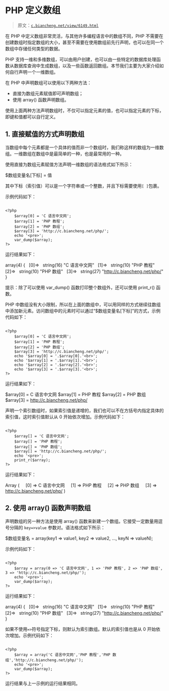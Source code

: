 # PHP 定义数组

> 原文：[`c.biancheng.net/view/6149.html`](http://c.biancheng.net/view/6149.html)

在 PHP 中定义数组非常灵活，与其他许多编程语言中的数组不同，PHP 不需要在创建数组时指定数组的大小，甚至不需要在使用数组前先行声明，也可以在同一个数组中存储任何类型的数据。

PHP 支持一维和多维数组，可以由用户创建，也可以由一些特定的数据库处理函数从数据库查询中生成数组，以及一些函数返回数组。本节我们主要为大家介绍如何自行声明一个一维数组。

在 PHP 中声明数组可以使用以下两种方法：

*   直接为数组元素赋值即可声明数组；
*   使用 array() 函数声明数组。

使用上面两种方法声明数组时，不仅可以指定元素的值，也可以指定元素的下标，即键和值都可以自行定义。

## 1\. 直接赋值的方式声明数组

当数组中每个元素都是一个具体的值而非一个数组时，我们称这样的数组为一维数组。一维数组在数组中是最简单的一种，也是最常用的一种。

使用直接为数组元素赋值方法声明一维数组的语法格式如下所示：

$数组变量名[下标] = 值

其中下标（索引值）可以是一个字符串或一个整数，并且下标需要使用`[ ]`包裹。

示例代码如下：

```

<?php
    $array[0] = 'C 语言中文网';
    $array[1] = 'PHP 教程';
    $array[2] = 'PHP 数组';
    $array[3] = 'http://c.biancheng.net/php/';
    echo '<pre>';
    var_dump($array);
?>
```

运行结果如下：

array(4) {
  [0]=>
  string(16) "C 语言中文网"
  [1]=>
  string(10) "PHP 教程"
  [2]=>
  string(10) "PHP 数组"
  [3]=>
  string(27) "http://c.biancheng.net/php/"
}

提示：除了可以使用 var_dump() 函数打印整个数组外，还可以使用 print_r() 函数。

PHP 中数组没有大小限制，所以在上面的数组中，可以用同样的方式继续往数组中添加新元素。访问数组中的元素时可以通过“$数组变量名[下标]”的方式，示例代码如下：

```

<?php
    $array[0] = 'C 语言中文网';
    $array[1] = 'PHP 教程';
    $array[2] = 'PHP 数组';
    $array[3] = 'http://c.biancheng.net/php/';
    echo '$array[0] = '.$array[0].'<br>';
    echo '$array[1] = '.$array[1].'<br>';
    echo '$array[2] = '.$array[2].'<br>';
    echo '$array[3] = '.$array[3].'<br>';
?>
```

运行结果如下：

$array[0] = C 语言中文网
$array[1] = PHP 教程
$array[2] = PHP 数组
$array[3] = http://c.biancheng.net/php/

声明一个索引数组时，如果索引值是递增的，我们也可以不在方括号内指定具体的索引值，这时索引值默认从 0 开始依次增加。示例代码如下：

```

<?php
    $array[] = 'C 语言中文网';
    $array[] = 'PHP 教程';
    $array[] = 'PHP 数组';
    $array[] = 'http://c.biancheng.net/php/';
    echo '<pre>';
    print_r($array);
?>
```

运行结果如下：

Array
(
    [0] => C 语言中文网
    [1] => PHP 教程
    [2] => PHP 数组
    [3] => http://c.biancheng.net/php/
)

## 2\. 使用 array() 函数声明数组

声明数组的另一种方法是使用 array() 函数来新建一个数组。它接受一定数量用逗号分隔的 `key=>value` 参数对。语法格式如下所示：

$数组变量名 = array(key1 => value1, key2 => value2, ..., keyN => valueN);

示例代码如下：

```

<?php
    $array = array(0 => 'C 语言中文网', 1 => 'PHP 教程', 2 => 'PHP 数组', 3 => 'http://c.biancheng.net/php/');
    echo '<pre>';
    var_dump($array);
?>
```

运行结果如下：

array(4) {
  [0]=>
  string(16) "C 语言中文网"
  [1]=>
  string(10) "PHP 教程"
  [2]=>
  string(10) "PHP 数组"
  [3]=>
  string(27) "http://c.biancheng.net/php/"
}

如果不使用`=>`符号指定下标，则默认为索引数组。默认的索引值也是从 0 开始依次增加。示例代码如下：

```

<?php
    $array = array('C 语言中文网','PHP 教程','PHP 数组','http://c.biancheng.net/php/');
    echo '<pre>';
    var_dump($array);
?>
```

运行结果与上一示例的运行结果相同。